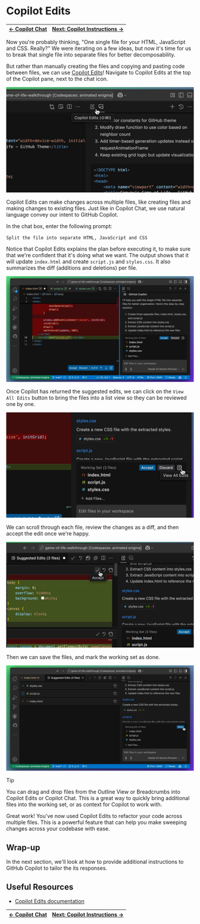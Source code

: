 # Copilot Edits

| [← Copilot Chat][walkthrough-previous] | [Next: Copilot Instructions →][walkthrough-next] |
|:----------------------------------|----------------------------------------------------:|

Now you're probably thinking, "One single file for your HTML, JavaScript 
and CSS. Really?" We were iterating on a few ideas, but now it's time for 
us to break that single file into separate files for better decomposability.

But rather than manually creating the files and copying and pasting code 
between files, we can use [Copilot Edits][copilot-edits]! Navigate to 
Copilot Edits at the top of the Copilot pane, next to the chat icon.

![Copilot Edits in the Copilot pane](images/9-copilot-edits.jpg)

Copilot Edits can make changes across multiple files, like creating files and making
changes to existing files. Just like in Copilot Chat, we use natural language 
convey our intent to GitHub Copilot.

In the chat box, enter the following prompt:

```plaintext
Split the file into separate HTML, JavaScript and CSS
```

Notice that Copilot Edits explains the plan before executing it, to make 
sure that we're confident that it's doing what we want. The output shows 
that it will update `index.html` and create `script.js` and `styles.css`. 
It also summarizes the diff (additions and deletions) per file.

![Copilot Edits explains the plan before executing it](images/10-copilot-edits-plan.jpg)

Once Copilot has returned the suggested edits, we can click on the `View All Edits`
button to bring the files into a list view so they can be reviewed one by one.

![View All Edits](images/11-copilot-edits-view-all.jpg)

We can scroll through each file, review the changes as a diff, and then 
accept the edit once we're happy. 

![Review the changes from Copilot Edits as a diff](images/12-copilot-edits-review-diff.jpg)

Then we can save the files, and mark the working set as done.

![Mark the working set as done](images/13-copilot-edits-working-set-done.jpg)

> [!TIP]
> You can drag and drop files from the Outline View or Breadcrumbs into 
> Copilot Edits or Copilot Chat. This is a great way to quickly bring 
> additional files into the working set, or as context for Copilot to 
> work with.

Great work! You've now used Copilot Edits to refactor your code across multiple files.
This is a powerful feature that can help you make sweeping changes across your codebase
with ease.

## Wrap-up

In the next section, we'll look at how to provide additional instructions to GitHub
Copilot to tailor the its responses.

## Useful Resources

- [Copilot Edits documentation][copilot-edits]

| [← Copilot Chat][walkthrough-previous] | [Next: Copilot Instructions →][walkthrough-next] |
|:----------------------------------|----------------------------------------------------:|

[copilot-edits]: https://code.visualstudio.com/docs/copilot/copilot-edits
[walkthrough-previous]: 1-copilot-chat.md
[walkthrough-next]: 3-copilot-instructions.md
